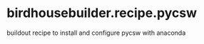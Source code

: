 birdhousebuilder.recipe.pycsw
=============================

buildout recipe to install and configure pycsw with anaconda
